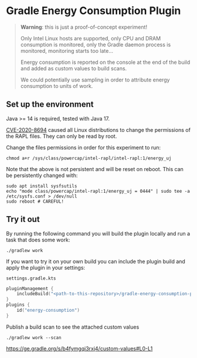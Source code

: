 # Gradle Energy Consumption Plugin

> **Warning**: this is just a proof-of-concept experiment!
> 
> Only Intel Linux hosts are supported, only CPU and DRAM consumption is monitored, only the Gradle daemon process is monitored, monitoring starts too late...
>
> Energy consumption is reported on the console at the end of the build and added as custom values to build scans.
> 
> We could potentially use sampling in order to attribute energy consumption to units of work.

## Set up the environment

Java >= 14 is required, tested with Java 17.

[CVE-2020-8694](https://www.cve.org/CVERecord?id=CVE-2020-8694) caused all Linux distributions to change the permissions of the RAPL files. They can only be read by root.

Change the files permissions in order for this experiment to run:

```shell
chmod a+r /sys/class/powercap/intel-rapl/intel-rapl:1/energy_uj
```

Note that the above is not persistent and will be reset on reboot.
This can be persistently changed with:

```shell
sudo apt install sysfsutils
echo "mode class/powercap/intel-rapl:1/energy_uj = 0444" | sudo tee -a /etc/sysfs.conf > /dev/null
sudo reboot # CAREFUL!
```


## Try it out

By running the following command you will build the plugin locally and run a task that does some work:

```shell
./gradlew work
```

If you want to try it on your own build you can include the plugin build and apply the plugin in your settings:

`settings.gradle.kts`
```kotlin
pluginManagement {
    includeBuild("<path-to-this-repository>/gradle-energy-consumption-plugin")
}
plugins {
    id("energy-consumption")
}
```

Publish a build scan to see the attached custom values

```shell
./gradlew work --scan
```

https://ge.gradle.org/s/b4fymgqi3rxj4/custom-values#L0-L1
